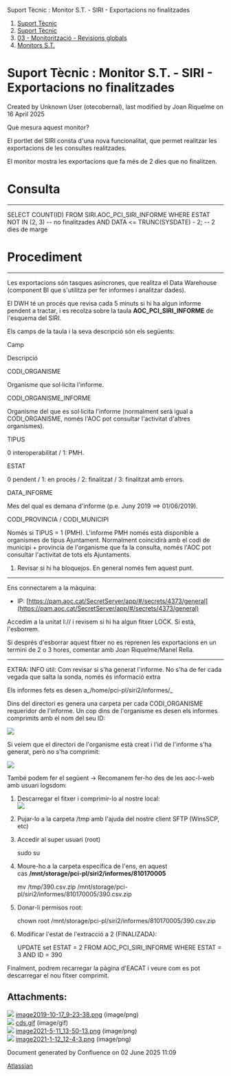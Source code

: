 Suport Tècnic : Monitor S.T. - SIRI - Exportacions no finalitzades  

1.  [Suport Tècnic](index.md)
2.  [Suport Tècnic](13893782.md)
3.  [03 - Monitorització - Revisions globals](26313327.md)
4.  [Monitors S.T.](Monitors-S.T._41522177.md)

Suport Tècnic : Monitor S.T. - SIRI - Exportacions no finalitzades
==================================================================

Created by Unknown User (otecobernal), last modified by Joan Riquelme on 16 April 2025

Què mesura aquest monitor?

El portlet del SIRI consta d'una nova funcionalitat, que permet realitzar les exportacions de les consultes realitzades. 

El monitor mostra les exportacions que fa més de 2 dies que no finalitzen.

  

**Consulta**
============

* * *

SELECT COUNT(ID)
  FROM SIRI.AOC\_PCI\_SIRI\_INFORME
 WHERE ESTAT NOT IN (2, 3) -- no finalitzades
   AND DATA <= TRUNC(SYSDATE) - 2; -- 2 dies de marge

**Procediment**
===============

* * *

Les exportacions són tasques asíncrones, que realitza el Data Warehouse (component BI que s'utilitza per fer informes i analitzar dades).

El DWH té un procés que revisa cada 5 minuts si hi ha algun informe pendent a tractar, i es recolza sobre la taula **AOC\_PCI\_SIRI\_INFORME** de l'esquema del SIRI.

Els camps de la taula i la seva descripció són els següents:

Camp

Descripció

CODI\_ORGANISME

Organisme que sol·licita l'informe.

CODI\_ORGANISME\_INFORME

Organisme del que es sol·licita l'informe (normalment serà igual a CODI\_ORGANISME, només l'AOC pot consultar l'activitat d'altres organismes).

TIPUS

0 interoperabilitat / 1: PMH.

ESTAT

0 pendent / 1: en procés / 2: finalitzat / 3: finalitzat amb errors.

DATA\_INFORME

Mes del qual es demana d'informe (p.e. Juny 2019 ==> 01/06/2019).

CODI\_PROVINCIA / CODI\_MUNICIPI

Només si TIPUS = 1 (PMH). L'informe PMH només està disponible a organismes de tipus Ajuntament. Normalment coincidirà amb el codi de municipi + província de l'organisme que fa la consulta, només l'AOC pot consultar l'activitat de tots els Ajuntaments.

1) Revisar si hi ha bloquejos. En general només fem aquest punt.
----------------------------------------------------------------

Ens connectarem a la màquina: 

*   IP: [https://pam.aoc.cat/SecretServer/app/#/secrets/4373/general](https://pam.aoc.cat/SecretServer/app/#/secrets/4373/general)

Accedim a la unitat I:// i revisem si hi ha algun fitxer LOCK. Si està, l'esborrem.

Si després d'esborrar aquest fitxer no es reprenen les exportacions en un termini de 2 o 3 hores, comentar amb Joan Riquelme/Manel Rella.

* * *

EXTRA: INFO útil: Com revisar si s'ha generat l'informe. No s'ha de fer cada vegada que salta la sonda, només és informació extra

Els informes fets es desen a_/home/pci-pl/siri2/informes/_

Dins del directori es genera una carpeta per cada CODI\_ORGANISME requeridor de l'informe. Un cop dins de l'organisme es desen els informes comprimits amb el nom del seu ID:

![](attachments/41523063/41523066.png)

Si veiem que el directori de l'organisme està creat i l'id de l'informe s'ha generat, però no s'ha comprimit:

![](https://intranet.aoc.cat/download/attachments/26318906/image2021-1-12_12-2-16.png?version=1&modificationDate=1610449310438&api=v2)

També podem fer el següent → Recomanem fer-ho des de les aoc-l-web amb usuari logsdom:

1.  Descarregar el fitxer i comprimir-lo al nostre local:  
    ![](attachments/41523063/41523067.png)
2.  Pujar-lo a la carpeta /tmp amb l'ajuda del nostre client SFTP (WinsSCP, etc)
3.  Accedir al super usuari (root)
    
    sudo su
    
4.  Moure-ho a la carpeta específica de l'ens, en aquest cas **/mnt/storage/pci-pl/siri2/informes/810170005**
    
    mv /tmp/390.csv.zip /mnt/storage/pci-pl/siri2/informes/810170005/390.csv.zip
    
5.  Donar-li permisos root:
    
    chown root /mnt/storage/pci-pl/siri2/informes/810170005/390.csv.zip
    
6.  Modificar l'estat de l'extracció a 2 (FINALIZADA):
    
    UPDATE set ESTAT = 2 FROM AOC\_PCI\_SIRI\_INFORME WHERE ESTAT = 3 AND ID = 390
    

Finalment, podrem recarregar la pàgina d'EACAT i veure com es pot descarregar el nou fitxer comprimit.

  

  

  

Attachments:
------------

![](images/icons/bullet_blue.gif) [image2019-10-17\_9-23-38.png](attachments/41523063/41523064.png) (image/png)  
![](images/icons/bullet_blue.gif) [cds.gif](attachments/41523063/41523065.gif) (image/gif)  
![](images/icons/bullet_blue.gif) [image2021-5-11\_13-50-13.png](attachments/41523063/41523066.png) (image/png)  
![](images/icons/bullet_blue.gif) [image2021-1-12\_12-4-3.png](attachments/41523063/41523067.png) (image/png)  

Document generated by Confluence on 02 June 2025 11:09

[Atlassian](http://www.atlassian.com/)